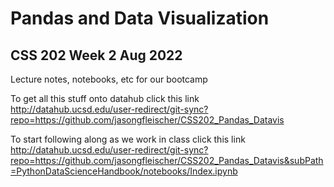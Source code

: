 # Pandas and Data Visualization
## CSS 202 Week 2 Aug 2022
Lecture notes, notebooks, etc for our bootcamp


To get all this stuff onto datahub click this link http://datahub.ucsd.edu/user-redirect/git-sync?repo=https://github.com/jasongfleischer/CSS202_Pandas_Datavis

To start following along as we work in class click this link http://datahub.ucsd.edu/user-redirect/git-sync?repo=https://github.com/jasongfleischer/CSS202_Pandas_Datavis&subPath=PythonDataScienceHandbook/notebooks/Index.ipynb
